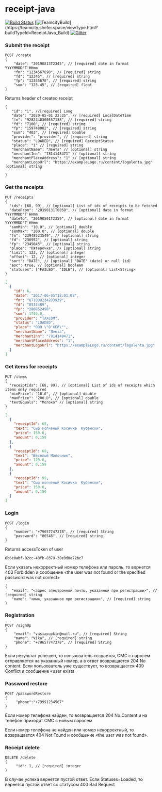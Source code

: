 # receipt-java

[![Build Status](https://travis-ci.com/receipt-project/receipt-java.svg?branch=master)](https://travis-ci.com/receipt-project/receipt-java)
[![TeamcityBuild](https://teamcity.shefer.space/app/rest/builds/strob:(buildType:(project:(id:ReceiptJava)))/statusIcon.svg)](https://teamcity.shefer.space/viewType.html?buildTypeId=ReceiptJava_Build)
[![Gitter](https://badges.gitter.im/receipt-project/receipt-java.svg)](https://gitter.im/receipt-project/receipt-java?utm_source=badge&utm_medium=badge&utm_campaign=pr-badge)

### Submit the receipt
```
POST /create
{
    "date": "20190813T2345", // [required] date in format YYYYMMDD'T'HHmm
    "fn": "1234567890", // [required] string 
    "fd": "12345", // [required] string 
    "fp": "12345678", // [required] string 
    "sum": "123.45", // [required] float 
}
```
Returns header of created receipt
```
{
   "id": "1", //[required] Long
   "date": "2020-05-01 22:35", // [required] LocalDateTime
   "fn": "9282440300557138", // [required] string
   "fd": "7100", // [required] string
   "fp": "159748002", // [required] string
   "sum": "403", // [required] Double
   "provider": "provider", // [required] string
   "status": "LOADED", // [required] ReceiptStatus
   "place": "1" // [required] string
   "merchantName": "Лента" // [optional] string
   "merchantInn": "7814148471" // [optional] string
   "merchantPlaceAddress": "1" // [optional] string
   "merchantLogoUrl": "https://exampleLogo.ru/content/logolenta.jpg" [optional] string 

}
```

### Get the receipts
```
PUT /receipts
{
  "ids": [68, 99], // [optional] List of ids of receipts to be fetched
  "dateFrom": "20190131T0059", // [optional] date in format YYYYMMDD'T'HHmm
  "dateTo": "20190501T2359", // [optional] date in format YYYYMMDD'T'HHmm
  "sumMin": "10.0", // [optional] double
  "sumMax": "200.0", // [optional] double
  "fn": "23948523549", // [optional] string
  "fd": "230952", // [optional] string
  "fp": "2345045", // [optional] string
  "place": "Пятерочка", // [optional] string
  "limit": 123, // [optional] integer
  "offset": 12, // [optional] integer
  "sort": "DATE", // [optional] "DATE" (date) or null (id)
  "asc": true, // [optional] boolean
  "statuses": ["FAILED", "IDLE"], // [optional] List<String>
}
```
```json
[
  {
    "id": 6,
    "date": "2017-06-05T18:01:08",
    "fn": "871000234283939",
    "fd": "8532489",
    "fp": "280852498",
    "sum": 1740.0,
    "provider": "TAXCOM",
    "status": "LOADED",
    "place": "ООО \"О'КЕЙ\"",
    "merchantName": "Лента",
    "merchantInn": "7814148471",
    "merchantPlaceAddress": "1",
    "merchantLogoUrl": "https://exampleLogo.ru/content/logolenta.jpg"
  }
]
```

### Get items for receipts
```
PUT /items
{
  "receiptIds": [68, 99], // [optional] List of ids of receipts which items only required
  "minPrice": "10.0", // [optional] double
  "maxPrice": "200.0", // [optional] double
  "textEquals": "Молоко" // [optional] string
}
```
```json
[
  {
    "receiptId": 68,
    "text": "Сыр копченый Косичка  Кубански",
    "price": 150.0,
    "amount": 0.159
  },
  {
    "receiptId": 68,
    "text": "Веселый Молочник",
    "price": 120.0,
    "amount": 0.159
  },
  {
    "receiptId": 99,
    "text": "Сыр копченый Косичка  Кубански",
    "price": 150.0,
    "amount": 0.159
  }
]
```
### Login
```
POST /login
{
    "number": "+79657747378", // [required] String
    "password": "86548", // [required] string 
}
```
Returns accessToken of user
```
6b6c0abf-82cc-40fb-8379-30e9d0e72bc7
```
Если указать некорректный номер телефона или пароль, 
то вернется 403 Forbidden и сообщение «the user was not found or the specified password was not correct»
```
{
   "email": "<адрес электронной почты, указанный при регистрации>", // [required] string
   "name": "<имя, указанное при регистрации>", // [required] string
}
```
### Registration 
```
POST /signUp
{
    "email": "vasiapupkin@mail.ru", // [required] String
    "name": "Vika", // [required] string 
    "phone": "+79657747378", // [required] String
}
```
Если результат успешен, то пользователь создается, СМС с паролем отправляется на указанный номер, 
а в ответ возвращается 204 No content.
Если пользователь уже существует, то возвращается 409 Conflict и сообщение «user exists

### Password restore
```
POST /passwordRestore
{
     "phone":"+79991234567"
}
```
Если номер телефона найден, то возвращается 204 No Content и на телефон приходит СМС с новым паролем.

Если номер телефона не найден или номер некорректный, то возвращается 404 Not Found и сообщение «the user was not found».

### Receipt delete
```
DELETE /delete
{
     "id": 1, // [required] integer 
}
```
В случае успеха вернется пустой ответ. 
Если Statuses=Loaded, то вернется пустой ответ со статусом  400 Bad Request
